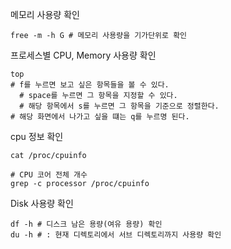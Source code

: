 메모리 사용량 확인

```shell
free -m -h G # 메모리 사용량을 기가단위로 확인
```

프로세스별 CPU, Memory 사용량 확인

```shell
top
# f를 누르면 보고 싶은 항목들을 볼 수 있다.
  # space를 누르면 그 항목을 지정할 수 있다.
  # 해당 항목에서 s를 누르면 그 항목을 기준으로 정렬한다.
# 해당 화면에서 나가고 싶을 떄는 q를 누르명 된다.
```


cpu 정보 확인
```shell
cat /proc/cpuinfo

# CPU 코어 전체 개수
grep -c processor /proc/cpuinfo
```

Disk 사용량 확인
```shell
df -h # 디스크 남은 용량(여유 용량) 확인
du -h # : 현재 디렉토리에서 서브 디렉토리까지 사용량 확인
```